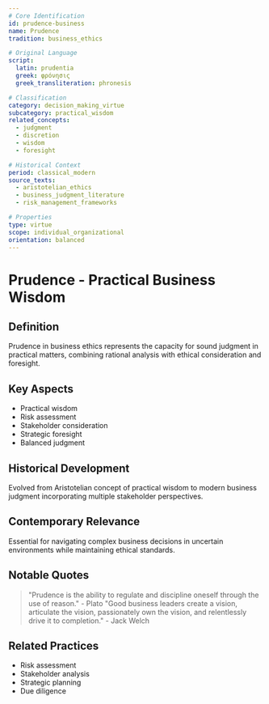 ```yaml
---
# Core Identification
id: prudence-business
name: Prudence
tradition: business_ethics

# Original Language
script:
  latin: prudentia
  greek: φρόνησις
  greek_transliteration: phronesis

# Classification
category: decision_making_virtue
subcategory: practical_wisdom
related_concepts:
  - judgment
  - discretion
  - wisdom
  - foresight

# Historical Context
period: classical_modern
source_texts:
  - aristotelian_ethics
  - business_judgment_literature
  - risk_management_frameworks

# Properties
type: virtue
scope: individual_organizational
orientation: balanced
---
```


# Prudence - Practical Business Wisdom

## Definition
Prudence in business ethics represents the capacity for sound judgment in practical matters, combining rational analysis with ethical consideration and foresight.

## Key Aspects
- Practical wisdom
- Risk assessment
- Stakeholder consideration
- Strategic foresight
- Balanced judgment

## Historical Development
Evolved from Aristotelian concept of practical wisdom to modern business judgment incorporating multiple stakeholder perspectives.

## Contemporary Relevance
Essential for navigating complex business decisions in uncertain environments while maintaining ethical standards.

## Notable Quotes
> "Prudence is the ability to regulate and discipline oneself through the use of reason." - Plato
> "Good business leaders create a vision, articulate the vision, passionately own the vision, and relentlessly drive it to completion." - Jack Welch

## Related Practices
- Risk assessment
- Stakeholder analysis
- Strategic planning
- Due diligence